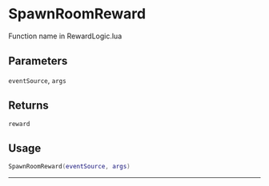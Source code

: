 # SpawnRoomReward
Function name in RewardLogic.lua
## Parameters
`eventSource`, `args`
## Returns
`reward`
## Usage
```lua
SpawnRoomReward(eventSource, args)
```
---
